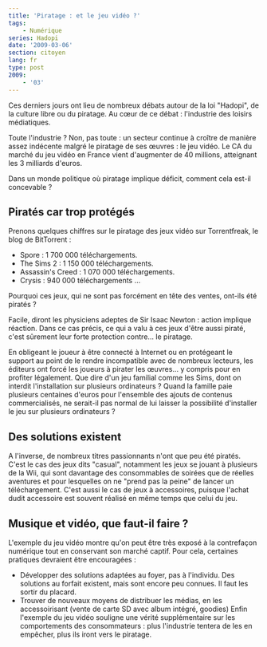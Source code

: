 ```yaml
---
title: 'Piratage : et le jeu vidéo ?'
tags:
    - Numérique
series: Hadopi
date: '2009-03-06'
section: citoyen
lang: fr
type: post
2009:
    - '03'
---
```


Ces derniers jours ont lieu de nombreux débats autour de la loi "Hadopi", de la culture libre ou du piratage. Au cœur de ce débat&nbsp;: l'industrie des loisirs médiatiques.

Toute l'industrie&nbsp;? Non, pas toute&nbsp;: un secteur continue à croître de manière assez indécente malgré le piratage de ses œuvres&nbsp;: le jeu vidéo. Le CA du marché du jeu vidéo en France vient d'augmenter de 40 millions, atteignant les 3 milliards d'euros.

Dans un monde politique où piratage implique déficit, comment cela est-il concevable&nbsp;?

## Piratés car trop protégés

Prenons quelques chiffres sur le piratage des jeux vidéo sur Torrentfreak, le blog de BitTorrent&nbsp;:
- Spore&nbsp;: 1 700 000 téléchargements.
- The Sims 2&nbsp;: 1 150 000 téléchargements.
- Assassin's Creed&nbsp;: 1 070 000 téléchargements.
- Crysis&nbsp;: 940 000 téléchargements
…

Pourquoi ces jeux, qui ne sont pas forcément en tête des ventes, ont-ils été piratés&nbsp;?

Facile, diront les physiciens adeptes de Sir Isaac Newton&nbsp;: action implique réaction. Dans ce cas précis, ce qui a valu à ces jeux d'être aussi piraté, c'est sûrement leur forte protection contre… le piratage.

En obligeant le joueur à être connecté à Internet ou en protégeant le support au point de le rendre incompatible avec de nombreux lecteurs, les éditeurs ont forcé les joueurs à pirater les œuvres… y compris pour en profiter légalement. Que dire d'un jeu familial comme les Sims, dont on interdit l'installation sur plusieurs ordinateurs&nbsp;? Quand la famille paie plusieurs centaines d'euros pour l'ensemble des ajouts de contenus commercialisés, ne serait-il pas normal de lui laisser la possibilité d'installer le jeu sur plusieurs ordinateurs&nbsp;?

## Des solutions existent

A l'inverse, de nombreux titres passionnants n'ont que peu été piratés. C'est le cas des jeux dits "casual", notamment les jeux se jouant à plusieurs de la Wii, qui sont davantage des consommables de soirées que de réelles aventures et pour lesquelles on ne "prend pas la peine" de lancer un téléchargement. C'est aussi le cas de jeux à accessoires, puisque l'achat dudit accessoire est souvent réalisé en même temps que celui du jeu.

## Musique et vidéo, que faut-il faire&nbsp;?

L'exemple du jeu vidéo montre qu'on peut être très exposé à la contrefaçon numérique tout en conservant son marché captif. Pour cela, certaines pratiques devraient être encouragées&nbsp;:

*   Développer des solutions adaptées au foyer, pas à l'individu. Des solutions au forfait existent, mais sont encore peu connues. Il faut les sortir du placard.
*   Trouver de nouveaux moyens de distribuer les médias, en les accessoirisant (vente de carte SD avec album intégré, goodies)
Enfin l'exemple du jeu vidéo souligne une vérité supplémentaire sur les comportements des consommateurs&nbsp;: plus l'industrie tentera de les en empêcher, plus ils iront vers le piratage.
